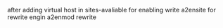 after adding virtual host in sites-avaliable
for enabling write a2ensite <site-name>
for rewrite engin a2enmod rewrite